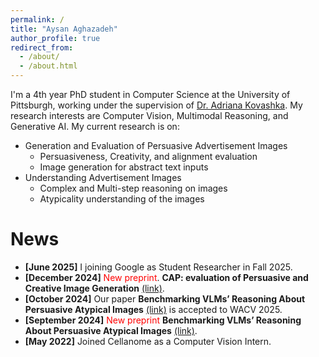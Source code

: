 ```yaml
---
permalink: /
title: "Aysan Aghazadeh"
author_profile: true
redirect_from: 
  - /about/
  - /about.html
---
```


I'm a 4th year PhD student in Computer Science at the University of Pittsburgh, working under the supervision of [Dr. Adriana Kovashka](https://people.cs.pitt.edu/~kovashka/index.htm). My research interests are Computer Vision, Multimodal Reasoning, and Generative AI. My current research is on:
* Generation and Evaluation of Persuasive Advertisement Images
  * Persuasiveness, Creativity, and alignment evaluation
  * Image generation for abstract text inputs
* Understanding Advertisement Images
  * Complex and Multi-step reasoning on images
  * Atypicality understanding of the images

News
======
* **\[June 2025\]** I joining Google as Student Researcher in Fall 2025.
* **\[December 2024\]** <span style="color:red">New preprint</span>. **CAP: evaluation of Persuasive and Creative Image Generation** [(link)](https://arxiv.org/pdf/2412.10426).
* **\[October 2024\]** Our paper **Benchmarking VLMs’ Reasoning About Persuasive Atypical Images** [(link)](https://arxiv.org/pdf/2409.10719) is accepted to WACV 2025.
* **\[September 2024\]** <span style="color:red">New preprint</span> **Benchmarking VLMs’ Reasoning About Persuasive Atypical Images** [(link)](https://arxiv.org/pdf/2409.10719).
* **\[May 2022\]** Joined Cellanome as a Computer Vision Intern.

